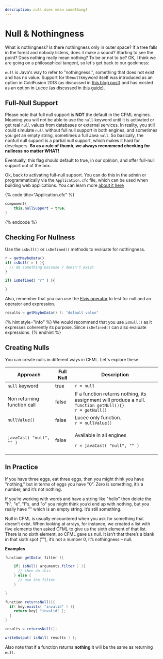 ```yaml
---
description: null does mean something!
---
```


# Null & Nothingness

What is nothingness? Is there nothingness only in outer space? If a tree falls in the forest and nobody listens, does it make a sound? Starting to see the point? Does nothing really mean nothing? To be or not to be? OK, I think we are going on a philosophical tangent, so let's get back to our geekiness:

`null` is Java's way to refer to "nothingness.", something that does not exist and has no value. Support for the`null`keyword itself was introduced as an option in ColdFusion 2018 (as discussed in [this blog post](https://coldfusion.adobe.com/2018/07/null-support-in-coldfusion-2018/)) and has existed as an option in Lucee (as discussed in [this guide](https://docs.lucee.org/guides/cookbooks/NullSupport.html)).

## Full-Null Support

Please note that full null support is **NOT** the default in the CFML engines.  Meaning you will not be able to use the `null` keyword until it is activated or get real `null` values from databases or external services.  In reality, you still could simulate `null` without full null support in both engines, and sometimes you get an empty string, sometimes a full Java `null`.  So basically, the nonfull null support is a partial null support, which makes it hard for developers.  **So as a rule of thumb, we always recommend checking for nullness no matter WHAT!**

Eventually, this flag should default to true, in our opinion, and offer full-null support out of the box.&#x20;

Ok, back to activating full-null support.  You can do this in the admin or programmatically via the `Application.cfc` file, which can be used when building web applications. You can learn more [about it here](../beyond-the-100/applicationcfc.md)

{% code title="Application.cfc" %}
```java
component{
    this.nullSupport = true;
}
```
{% endcode %}

## Checking For Nullness

Use the `isNull()` or `isDefined()` methods to evaluate for nothingness.

```javascript
r = getMaybeData()
if( isNull( r ) ){
  // do something because r doesn't exist
}

if( isDefined( "r" ) ){

}
```

Also, remember that you can use the [Elvis operator](operators.md#elvis-operator-null-coalescing) to test for null and an operator and expression.

```javascript
results = getMaybeData() ?: "default value"
```

{% hint style="info" %}
We would recommend that you use `isNull()` as it expresses coherently its purpose. Since `isDefined()` can also evaluate expressions.
{% endhint %}

## Creating Nulls

You can create nulls in different ways in CFML. Let's explore these:

<table><thead><tr><th>Approach</th><th data-type="checkbox">Full Null</th><th>Description</th></tr></thead><tbody><tr><td><code>null</code> keyword</td><td>true</td><td><code>r = null</code></td></tr><tr><td>Non returning function call</td><td>false</td><td>If a function returns nothing, its assignment will produce a null.<br><code>function getNull(){}</code><br><code>r = getNull()</code></td></tr><tr><td><code>nullValue()</code></td><td>false</td><td>Lucee only function.<br><code>r = nullValue()</code></td></tr><tr><td><code>javaCast( "null", "" )</code></td><td>false</td><td><p>Available in all engines</p><p><code>r = javaCast( "null", "" )</code></p></td></tr></tbody></table>

## In Practice

If you have three eggs, eat three eggs, then you might think you have "nothing," but in terms of eggs you have "0". Zero is something, it’s a number, and it’s not nothing.

If you’re working with words and have a string like "hello" then delete the "h", "e", "l"s, and "o" you might think you’d end up with nothing, but you really have "" which is an empty string. It’s still something.

Null in CFML is usually encountered when you ask for something that doesn’t exist. When looking at arrays, for instance, we created a list with five elements then asked CFML to give us the sixth element of that list. There is no sixth element, so CFML gave us null. It isn’t that there’s a blank in that sixth spot (""), it’s not a number 0, it’s nothingness – null.

**Examples**

```java
function getData( filter ){

    if( isNull( arguments.filter ) ){
      // then do this
    } else {
      // use the filter
    }

}

function returnsNull(){
  if( key.exists( "invalid" ) ){
    return key[ "invalid" ];
  }
}

results = returnsNull();

writeOutput( isNull( results ) );
```

Also note that if a function returns **nothing** it will be the same as returning `null`.
